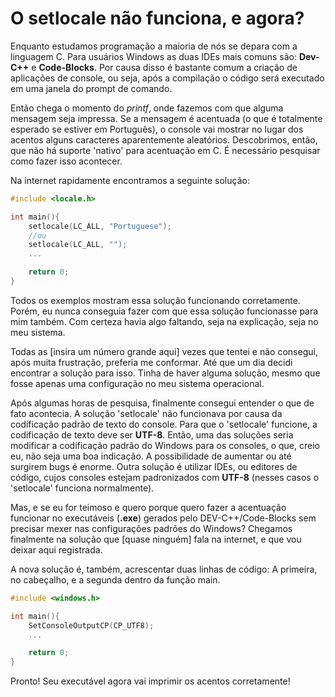 # O setlocale não funciona, e agora?

Enquanto estudamos programação a maioria de nós se depara com a linguagem C. Para usuários Windows as duas IDEs mais comuns são: **Dev-C++** e **Code-Blocks**. Por causa disso é bastante comum a criação de aplicações de console, ou seja, após a compilação o código será executado em uma janela do prompt de comando.

Então chega o momento do *printf*, onde fazemos com que alguma mensagem seja impressa. Se a mensagem é acentuada (o que é totalmente esperado se estiver em Português), o console vai mostrar no lugar dos acentos alguns caracteres aparentemente aleatórios. Descobrimos, então, que não há suporte 'nativo' para acentuação em C. É necessário pesquisar como fazer isso acontecer.

Na internet rapidamente encontramos a seguinte solução:

```c
#include <locale.h>

int main(){
    setlocale(LC_ALL, "Portuguese");
    //ou
    setlocale(LC_ALL, "");
    ...

    return 0;
}
```

Todos os exemplos mostram essa solução funcionando corretamente. Porém, eu nunca conseguia fazer com que essa solução funcionasse para mim também. Com certeza havia algo faltando, seja na explicação, seja no meu sistema.

Todas as [insira um número grande aqui] vezes que tentei e não consegui, após muita frustração, preferia me conformar. Até que um dia decidi encontrar a solução para isso. Tinha de haver alguma solução, mesmo que fosse apenas uma configuração no meu sistema operacional.

Após algumas horas de pesquisa, finalmente consegui entender o que de fato acontecia. A solução 'setlocale' não funcionava por causa da codificação padrão de texto do console. Para que o 'setlocale' funcione, a codificação de texto deve ser **UTF-8**. Então, uma das soluções seria modificar a codificação padrão do Windows para os consoles, o que, creio eu, não seja uma boa indicação. A possibilidade de aumentar ou até surgirem bugs é enorme. Outra solução é utilizar IDEs, ou editores de código, cujos consoles estejam padronizados com **UTF-8** (nesses casos o 'setlocale' funciona normalmente).

Mas, e se eu for teimoso e quero porque quero fazer a acentuação funcionar no executáveis (**.exe**) gerados pelo DEV-C++/Code-Blocks sem precisar mexer nas configurações padrões do Windows? Chegamos finalmente na solução que [quase ninguém] fala na internet, e que vou deixar aqui registrada.

A nova solução é, também, acrescentar duas linhas de código: A primeira, no cabeçalho, e a segunda dentro da função main.

```c
#include <windows.h>

int main(){
    SetConsoleOutputCP(CP_UTF8);
    ...

    return 0;
}
```

Pronto! Seu executável agora vai imprimir os acentos corretamente!